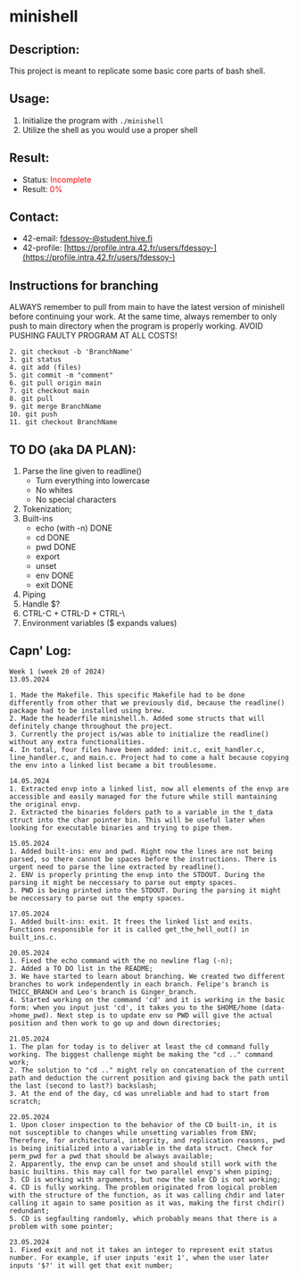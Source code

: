 # minishell

## Description:
This project is meant to replicate some basic core parts of bash shell.

## Usage:
1. Initialize the program with ```./minishell```
2. Utilize the shell as you would use a proper shell

## Result:
- Status: <span style="color:red">Incomplete</span>
- Result: <span style="color:red">0%</span>

## Contact: 
- 42-email: fdessoy-@student.hive.fi
- 42-profile: [https://profile.intra.42.fr/users/fdessoy-](https://profile.intra.42.fr/users/fdessoy-)

## Instructions for branching
ALWAYS remember to pull from main to have the latest version of minishell before continuing your work. At the same time, always remember to only push to main directory when the program is properly working. AVOID PUSHING FAULTY PROGRAM AT ALL COSTS!

```1. git clone repo
2. git checkout -b 'BranchName'
3. git status
4. git add (files)
5. git commit -m "comment"
6. git pull origin main
7. git checkout main
8. git pull
9. git merge BranchName
10. git push
11. git checkout BranchName
```

## TO DO (aka DA PLAN):
1. Parse the line given to readline()
	- Turn everything into lowercase
 	- No whites
  	- No special characters
3. Tokenization;
4. Built-ins
	- echo (with -n) DONE
 	- cd DONE
	- pwd DONE
 	- export
  	- unset
   	- env DONE
   	- exit DONE
6. Piping
7. Handle $?
8. CTRL-C + CTRL-D + CTRL-\
9. Environment variables ($ expands values)

## Capn' Log:
```
Week 1 (week 20 of 2024)
13.05.2024

1. Made the Makefile. This specific Makefile had to be done differently from other that we previously did, because the readline() package had to be installed using brew.
2. Made the headerfile minishell.h. Added some structs that will definitely change throughout the project.
3. Currently the project is/was able to initialize the readline() without any extra functionalities.
4. In total, four files have been added: init.c, exit_handler.c, line_handler.c, and main.c. Project had to come a halt because copying the env into a linked list became a bit troublesome.

14.05.2024
1. Extracted envp into a linked list, now all elements of the envp are accessible and easily managed for the future while still mantaining the original envp.
2. Extracted the binaries folders path to a variable in the t_data struct into the char pointer bin. This will be useful later when looking for executable binaries and trying to pipe them.

15.05.2024
1. Added built-ins: env and pwd. Right now the lines are not being parsed, so there cannot be spaces before the instructions. There is urgent need to parse the line extracted by readline().
2. ENV is properly printing the envp into the STDOUT. During the parsing it might be neccessary to parse out empty spaces.
3. PWD is being printed into the STDOUT. During the parsing it might be neccessary to parse out the empty spaces.

17.05.2024
1. Added built-ins: exit. It frees the linked list and exits. Functions responsible for it is called get_the_hell_out() in built_ins.c.

20.05.2024
1. Fixed the echo command with the no newline flag (-n);
2. Added a TO DO list in the README;
3. We have started to learn about branching. We created two different branches to work independently in each branch. Felipe's branch is THICC_BRANCH and Leo's branch is Ginger_branch.
4. Started working on the command 'cd' and it is working in the basic form: when you input just 'cd', it takes you to the $HOME/home (data->home_pwd). Next step is to update env so PWD will give the actual position and then work to go up and down directories;

21.05.2024
1. The plan for today is to deliver at least the cd command fully working. The biggest challenge might be making the "cd .." command work;
2. The solution to "cd .." might rely on concatenation of the current path and deduction the current position and giving back the path until the last (second to last?) backslash;
3. At the end of the day, cd was unreliable and had to start from scratch;

22.05.2024
1. Upon closer inspection to the behavior of the CD built-in, it is not susceptible to changes while unsetting variables from ENV; Therefore, for architectural, integrity, and replication reasons, pwd is being initialized into a variable in the data struct. Check for perm_pwd for a pwd that should be always available;
2. Apparently, the envp can be unset and should still work with the basic builtins. this may call for two parallel envp's when piping;
3. CD is working with arguments, but now the sole CD is not working;
4. CD is fully working. The problem originated from logical problem with the structure of the function, as it was calling chdir and later calling it again to same position as it was, making the first chdir() redundant;
5. CD is segfaulting randomly, which probably means that there is a problem with some pointer;

23.05.2024
1. Fixed exit and not it takes an integer to represent exit status number. For example, if user inputs 'exit 1', when the user later inputs '$?' it will get that exit number;
```
